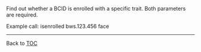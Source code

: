 Find out whether a BCID is enrolled with a specific trait. Both parameters are
required.

Example call: isenrolled bws.123.456 face

---

Back to [TOC](./toc.md)
